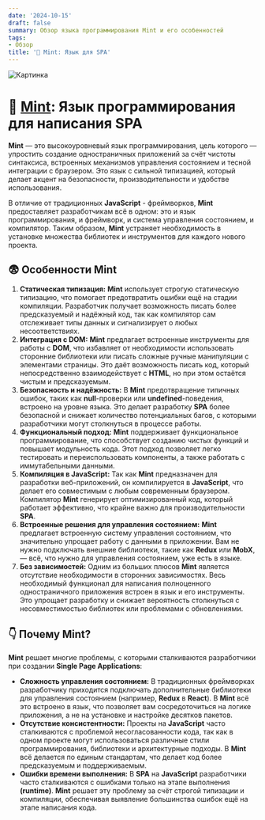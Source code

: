 ```yaml
---
date: '2024-10-15'
draft: false
summary: Обзор языка программирования Mint и его особенностей
tags:
- Обзор
title: '🌿 Mint: Язык для SPA'
---
```


![Картинка](https://adamanr.github.io/blog/images/posts/image_59.jpg)

# 🌿 [**Mint**](https://mint-lang.com/): Язык программирования для написания SPA

**Mint** — это высокоуровневый язык программирования, цель которого — упростить создание одностраничных приложений за счёт чистоты синтаксиса, встроенных механизмов управления состоянием и тесной интеграции с браузером. Это язык с сильной типизацией, который делает акцент на безопасности, производительности и удобстве использования.

В отличие от традиционных **JavaScript** - фреймворков, **Mint** предоставляет разработчикам всё в одном: это и язык программирования, и фреймворк, и система управления состоянием, и компилятор. Таким образом, **Mint** устраняет необходимость в установке множества библиотек и инструментов для каждого нового проекта.

## 😨 **Особенности Mint**
1. **__Статическая типизация:__** **Mint** использует строгую статическую типизацию, что помогает предотвратить ошибки ещё на стадии компиляции. Разработчик получает возможность писать более предсказуемый и надёжный код, так как компилятор сам отслеживает типы данных и сигнализирует о любых несоответствиях.
2. **__Интеграция с DOM:__** **Mint** предлагает встроенные инструменты для работы с **DOM**, что избавляет от необходимости использовать сторонние библиотеки или писать сложные ручные манипуляции с элементами страницы. Это даёт возможность писать код, который непосредственно взаимодействует с **HTML**, но при этом остаётся чистым и предсказуемым.
3. **__Безопасность и надёжность:__** В **Mint** предотвращение типичных ошибок, таких как **null**-проверки или **undefined**-поведения, встроено на уровне языка. Это делает разработку **SPA** более безопасной и снижает количество потенциальных багов, с которыми разработчики могут столкнуться в процессе работы.
4. **__Функциональный подход:__** **Mint** поддерживает функциональное программирование, что способствует созданию чистых функций и повышает модульность кода. Этот подход позволяет легко тестировать и переиспользовать компоненты, а также работать с иммутабельными данными.
5. **__Компиляция в JavaScript:__** Так как **Mint** предназначен для разработки веб-приложений, он компилируется в **JavaScript**, что делает его совместимым с любым современным браузером. Компилятор **Mint** генерирует оптимизированный код, который работает эффективно, что крайне важно для производительности **SPA**.
6. **__Встроенные решения для управления состоянием:__** **Mint** предлагает встроенную систему управления состоянием, что значительно упрощает работу с данными в приложении. Вам не нужно подключать внешние библиотеки, такие как **Redux** или **MobX**, — всё, что нужно для управления состоянием, уже есть в языке.
7. **__Без зависимостей:__** Одним из больших плюсов **Mint** является отсутствие необходимости в сторонних зависимостях. Весь необходимый функционал для написания полноценного одностраничного приложения встроен в язык и его инструменты. Это упрощает разработку и снижает вероятность столкнуться с несовместимостью библиотек или проблемами с обновлениями.

## 👇 Почему Mint?
**Mint** решает многие проблемы, с которыми сталкиваются разработчики при создании **Single Page Applications**:
- **__Сложность управления состоянием:__** В традиционных фреймворках разработчику приходится подключать дополнительные библиотеки для управления состоянием (например, **Redux** в **React**). В **Mint** всё это встроено в язык, что позволяет вам сосредоточиться на логике приложения, а не на установке и настройке десятков пакетов.
- **__Отсутствие консистентности:__** Проекты на **JavaScript** часто сталкиваются с проблемой несогласованности кода, так как в одном проекте могут использоваться различные стили программирования, библиотеки и архитектурные подходы. В **Mint** всё делается по единым стандартам, что делает код более предсказуемым и поддерживаемым.
- **__Ошибки времени выполнения:__** В **SPA** на **JavaScript** разработчики часто сталкиваются с ошибками только на этапе выполнения **__(runtime)__**. **Mint** решает эту проблему за счёт строгой типизации и компиляции, обеспечивая выявление большинства ошибок ещё на этапе написания кода.
